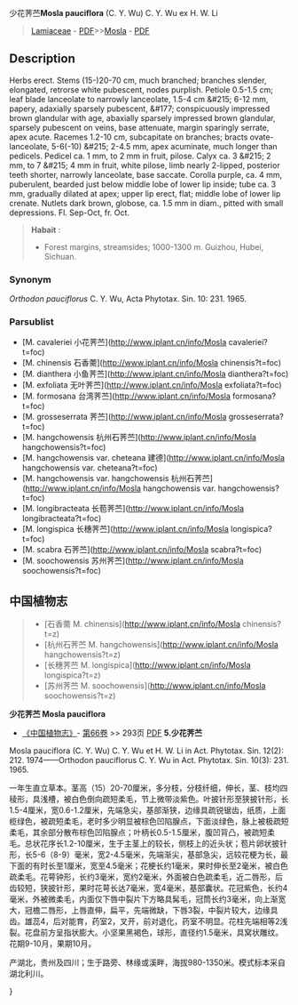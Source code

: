 少花荠苎**Mosla pauciflora** (C. Y. Wu) C. Y. Wu ex H. W. Li

> [Lamiaceae](http://www.iplant.cn/info/Lamiaceae?t=foc) - [PDF](http://www.iplant.cn/foc/pdf/Lamiaceae.pdf)>>[Mosla](http://www.iplant.cn/info/Mosla?t=foc) - [PDF](http://www.iplant.cn/foc/pdf/Mosla.pdf)

## Description

Herbs erect. Stems (15-)20-70 cm, much branched; branches slender, elongated, retrorse white pubescent, nodes purplish. Petiole 0.5-1.5 cm; leaf blade lanceolate to narrowly lanceolate, 1.5-4 cm &amp;#215; 6-12 mm, papery, adaxially sparsely pubescent, &amp;#177; conspicuously impressed brown glandular with age, abaxially sparsely impressed brown glandular, sparsely pubescent on veins, base attenuate, margin sparingly serrate, apex acute. Racemes 1.2-10 cm, subcapitate on branches; bracts ovate-lanceolate, 5-6(-10) &amp;#215; 2-4.5 mm, apex acuminate, much longer than pedicels. Pedicel ca. 1 mm, to 2 mm in fruit, pilose. Calyx ca. 3 &amp;#215; 2 mm, to 7 &amp;#215; 4 mm in fruit, white pilose, limb nearly 2-lipped, posterior teeth shorter, narrowly lanceolate, base saccate. Corolla purple, ca. 4 mm, puberulent, bearded just below middle lobe of lower lip inside; tube ca. 3 mm, gradually dilated at apex; upper lip erect, flat; middle lobe of lower lip crenate. Nutlets dark brown, globose, ca. 1.5 mm in diam., pitted with small depressions. Fl. Sep-Oct, fr. Oct.


> **Habait** : 
>* Forest margins, streamsides; 1000-1300 m. Guizhou, Hubei, Sichuan.

### Synonym
*Orthodon pauciflorus* C. Y. Wu, Acta Phytotax. Sin. 10: 231. 1965.

### Parsublist

* [M.  cavaleriei  小花荠苎](http://www.iplant.cn/info/Mosla cavaleriei?t=foc)
* [M.  chinensis  石香薷](http://www.iplant.cn/info/Mosla chinensis?t=foc)
* [M.  dianthera  小鱼荠苎](http://www.iplant.cn/info/Mosla dianthera?t=foc)
* [M.  exfoliata  无叶荠苎](http://www.iplant.cn/info/Mosla exfoliata?t=foc)
* [M.  formosana  台湾荠苎](http://www.iplant.cn/info/Mosla formosana?t=foc)
* [M.  grosseserrata  荠苎](http://www.iplant.cn/info/Mosla grosseserrata?t=foc)
* [M.  hangchowensis  杭州石荠苎](http://www.iplant.cn/info/Mosla hangchowensis?t=foc)
* [M.  hangchowensis var. cheteana  建德](http://www.iplant.cn/info/Mosla hangchowensis var. cheteana?t=foc)
* [M.  hangchowensis var. hangchowensis  杭州石荠苎](http://www.iplant.cn/info/Mosla hangchowensis var. hangchowensis?t=foc)
* [M.  longibracteata  长苞荠苎](http://www.iplant.cn/info/Mosla longibracteata?t=foc)
* [M.  longispica  长穗荠苎](http://www.iplant.cn/info/Mosla longispica?t=foc)
* [M.  scabra  石荠苎](http://www.iplant.cn/info/Mosla scabra?t=foc)
* [M.  soochowensis  苏州荠苎](http://www.iplant.cn/info/Mosla soochowensis?t=foc)


## 中国植物志

> * [石香薷  M.  chinensis](http://www.iplant.cn/info/Mosla chinensis?t=z)
> * [杭州石荠苎  M.  hangchowensis](http://www.iplant.cn/info/Mosla hangchowensis?t=z)
> * [长穗荠苎  M.  longispica](http://www.iplant.cn/info/Mosla longispica?t=z)
> * [苏州荠苎  M.  soochowensis](http://www.iplant.cn/info/Mosla soochowensis?t=z)


**少花荠苎 Mosla pauciflora**

* [《中国植物志》](http://www.iplant.cn/frps)- [第66卷](http://www.iplant.cn/frps/vol/66) >> 293页 [PDF](http://www.iplant.cn/frps/pdf/66/293a.PDF)
**5.少花荠苎**

Mosla pauciflora (C. Y. Wu) C. Y. Wu et H. W. Li in Act. Phytotax. Sin. 12(2): 212. 1974——Orthodon pauciflorus C. Y. Wu in Act. Phytotax. Sin. 10(3): 231. 1965.

一年生直立草本。茎高（15）20-70厘米，多分枝，分枝纤细，伸长，茎、枝均四稜形，具浅槽，被白色倒向疏短柔毛，节上微带淡紫色。叶披针形至狭披针形，长1.5-4厘米，宽0.6-1.2厘米，先端急尖，基部渐狭，边缘具疏锐锯齿，纸质，上面榄绿色，被疏短柔毛，老时多少明显被棕色凹陷腺点，下面淡绿色，脉上被极疏短柔毛，其余部分散布棕色凹陷腺点；叶柄长0.5-1.5厘米，腹凹背凸，被疏短柔毛。总状花序长1.2-10厘米，生于主茎上的较长，侧枝上的近头状；苞片卵状披针形，长5-6（8-9）毫米，宽2-4.5毫米，先端渐尖，基部急尖，远较花梗为长，最下面的有时长至1厘米，宽至4.5毫米；花梗长约1毫米，果时伸长至2毫米，被白色疏柔毛。花萼钟形，长约3毫米，宽约2毫米，外面被白色疏柔毛，近二唇形，后齿较短，狭披针形，果时花萼长达7毫米，宽4毫米，基部囊状。花冠紫色，长约4毫米，外被微柔毛，内面仅下唇中裂片下方略具髯毛，冠筒长约3毫米，向上渐宽大，冠檐二唇形，上唇直伸，扁平，先端微缺，下唇3裂，中裂片较大，边缘具齿。雄蕊4，后对能育，药室2，叉开，前对退化，药室不明显。花柱先端相等2浅裂。花盘前方呈指状膨大。小坚果黑褐色，球形，直径约1.5毫米，具窝状雕纹。花期9-10月，果期10月。

产湖北，贵州及四川；生于路旁、林缘或溪畔，海拔980-1350米。模式标本采自湖北利川。

}